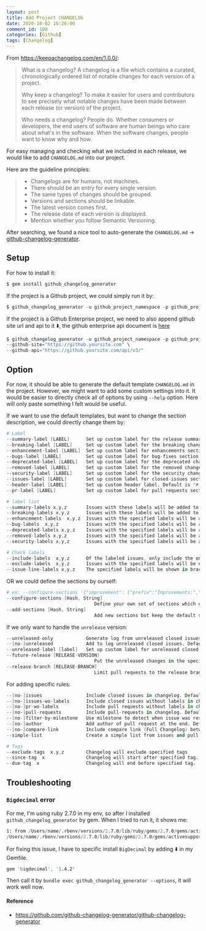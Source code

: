 ```yaml
---
layout: post
title: Add Project CHANGELOG
date: 2020-10-02 16:26:00
comment_id: 100
categories: [Github]
tags: [Changelog]
---
```


From <https://keepachangelog.com/en/1.0.0/>:

> What is a changelog?
> A changelog is a file which contains a curated, chronologically ordered list of notable changes for each version of a project.
> 
> Why keep a changelog?
> To make it easier for users and contributors to see precisely what notable changes have been made between each release (or version) of the project.
>
> Who needs a changelog?
> People do. Whether consumers or developers, the end users of software are human beings who care about what's in the software. When the software changes, people want to know why and how.

For easy managing and checking what we included in each release, we would like to add `CHANGELOG.md` into our project.

Here are the guideline principles:

> - Changelogs are for humans, not machines.
> - There should be an entry for every single version.
> - The same types of changes should be grouped.
> - Versions and sections should be linkable.
> - The latest version comes first.
> - The release date of each version is displayed.
> - Mention whether you follow Semantic Versioning.

After searching, we found a nice tool to auto-generate the `CHANGELOG.md` -> [github-changelog-generator](https://github.com/github-changelog-generator/github-changelog-generator).

## Setup

For how to install it:

```s
$ gem install github_changelog_generator
```

If the project is a Github project, we could simply run it by:

```s
$ github_changelog_generator -u github_project_namespace -p github_project
```

If the project is a Github Enterprise project, we need to also append github site url and api to it ⬇️, the github enterprise api document is [here](https://docs.github.com/en/enterprise-server@2.22/rest/reference/enterprise-admin#endpoint-urls)

```s
$ github_changelog_generator -u github_project_namespace -p github_project \
--github-site="https://github.yoursite.com" \
--github-api="https://github.yoursite.com/api/v3/"
```

## Option

For now, it should be able to generate the default template `CHANGELOG.md` in the project. However, we might want to add some custom settings into it. It would be easier to directly check all of options by using `--help` option. Here will only paste something I felt would be useful.

If we want to use the default templates, but want to change the section description, we could directly change them by:

```s
# Label
--summary-label [LABEL]      Set up custom label for the release summary section. Default is "".
--breaking-label [LABEL]     Set up custom label for the breaking changes section. Default is "**Breaking changes:**".
--enhancement-label [LABEL]  Set up custom label for enhancements section. Default is "**Implemented enhancements:**".
--bugs-label [LABEL]         Set up custom label for bug-fixes section. Default is "**Fixed bugs:**".
--deprecated-label [LABEL]   Set up custom label for the deprecated changes section. Default is "**Deprecated:**".
--removed-label [LABEL]      Set up custom label for the removed changes section. Default is "**Removed:**".
--security-label [LABEL]     Set up custom label for the security changes section. Default is "**Security fixes:**".
--issues-label [LABEL]       Set up custom label for closed-issues section. Default is "**Closed issues:**".
--header-label [LABEL]       Set up custom header label. Default is "# Changelog".
--pr-label [LABEL]           Set up custom label for pull requests section. Default is "**Merged pull requests:**".

# label list
--summary-labels x,y,z       Issues with these labels will be added to a new section, called "Release Summary". The section display only body of issues. Default is 'release-summary,summary'.
--breaking-labels x,y,z      Issues with these labels will be added to a new section, called "Breaking changes". Default is 'backwards-incompatible,breaking'.
--enhancement-labels  x,y,z  Issues with the specified labels will be added to "Implemented enhancements" section. Default is 'enhancement,Enhancement'.
--bug-labels  x,y,z          Issues with the specified labels will be added to "Fixed bugs" section. Default is 'bug,Bug'.
--deprecated-labels x,y,z    Issues with the specified labels will be added to a section called "Deprecated". Default is 'deprecated,Deprecated'.
--removed-labels x,y,z       Issues with the specified labels will be added to a section called "Removed". Default is 'removed,Removed'.
--security-labels x,y,z      Issues with the specified labels will be added to a section called "Security fixes". Default is 'security,Security'.

# Check labels
--include-labels  x,y,z      Of the labeled issues, only include the ones with the specified labels.
--exclude-labels  x,y,z      Issues with the specified labels will be excluded from changelog. Default is 'duplicate,question,invalid,wontfix'.
--issue-line-labels x,y,z    The specified labels will be shown in brackets next to each matching issue. Use "ALL" to show all labels. Default is [].
```

OR we could define the sections by ourself:
```s
# ex: --configure-sections '{"improvement": {"prefix":"Improvements:","labels":"feature","improve"}}'
--configure-sections [Hash, String]
								Define your own set of sections which overrides all default sections.
--add-sections [Hash, String]
								Add new sections but keep the default sections.
```

If we only want to handle the `unrelease` version:

```s
--unreleased-only            Generate log from unreleased closed issues only.
--[no-]unreleased            Add to log unreleased closed issues. Default is true.
--unreleased-label [label]   Set up custom label for unreleased closed issues section. Default is "**Unreleased:**".
--future-release [RELEASE-VERSION]
								Put the unreleased changes in the specified release number.
--release-branch [RELEASE-BRANCH]
								Limit pull requests to the release branch, such as master or release.
```

For adding specific rules:

```s
--[no-]issues                Include closed issues in changelog. Default is true.
--[no-]issues-wo-labels      Include closed issues without labels in changelog. Default is true.
--[no-]pr-wo-labels          Include pull requests without labels in changelog. Default is true.
--[no-]pull-requests         Include pull-requests in changelog. Default is true.
--[no-]filter-by-milestone   Use milestone to detect when issue was resolved. Default is true.
--[no-]author                Add author of pull request at the end. Default is true.
--[no-]compare-link          Include compare link (Full Changelog) between older version and newer version. Default is true.
--simple-list                Create a simple list from issues and pull requests. Default is false.

# Tags
--exclude-tags  x,y,z        Changelog will exclude specified tags
--since-tag  x               Changelog will start after specified tag.
--due-tag  x                 Changelog will end before specified tag.
```

## Troubleshooting

### `Bigdecimal` error

For me, I'm using ruby 2.7.0 in my env, so after I installed `github_changelog_generator` by gem. When I tried to run it, it shows me:

```s
1: from /Users/name/.rbenv/versions/2.7.0/lib/ruby/gems/2.7.0/gems/activesupport-4.2.11.3/lib/active_support/core_ext/object/duplicable.rb:106:in `<top (required)>'
/Users/name/.rbenv/versions/2.7.0/lib/ruby/gems/2.7.0/gems/activesupport-4.2.11.3/lib/active_support/core_ext/object/duplicable.rb:111:in `<class:BigDecimal>': undefined method `new' for BigDecimal:Class (NoMethodError)
```

For fixing this issue, I have to specific install `BigDecimal` by adding ⬇️ in my Gemfile.

```s
gem 'bigdecimal', '1.4.2'
```

Then call it by `bundle exec github_changelog_generator --options`, it will work well now.

#### Reference

- <https://github.com/github-changelog-generator/github-changelog-generator>
